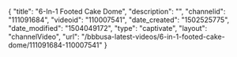 {
    "title": "6-In-1 Footed Cake Dome",
    "description": "",
    "channelid": "111091684",
    "videoid": "110007541",
    "date_created": "1502525775",
    "date_modified": "1504049172",
    "type": "captivate",
    "layout": "channelVideo",
    "url": "\/bbbusa-latest-videos\/6-in-1-footed-cake-dome\/111091684-110007541"
}